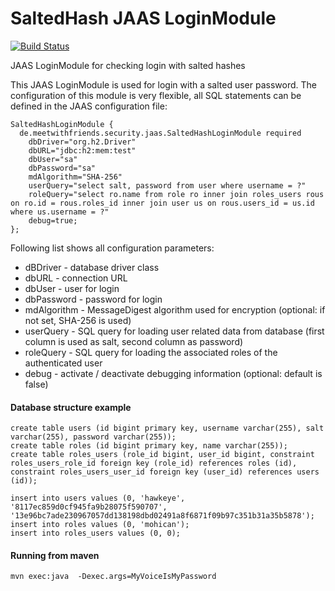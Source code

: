 SaltedHash JAAS LoginModule
======================

[![Build Status](https://travis-ci.org/Develman/saltedhash-jaas-module.png?branch=master)](https://travis-ci.org/Develman/saltedhash-jaas-module)

JAAS LoginModule for checking login with salted hashes


This JAAS LoginModule is used for login with a salted user password. The configuration of this module is very flexible, all SQL statements can be defined in the JAAS configuration file: 

```
SaltedHashLoginModule {
  de.meetwithfriends.security.jaas.SaltedHashLoginModule required 
    dbDriver="org.h2.Driver"
    dbURL="jdbc:h2:mem:test"
    dbUser="sa"
    dbPassword="sa"
    mdAlgorithm="SHA-256"
    userQuery="select salt, password from user where username = ?"
    roleQuery="select ro.name from role ro inner join roles_users rous on ro.id = rous.roles_id inner join user us on rous.users_id = us.id where us.username = ?"
    debug=true;
};
```

Following list shows all configuration parameters: 
* dBDriver - database driver class
* dbURL - connection URL 
* dbUser - user for login
* dbPassword - password for login
* mdAlgorithm - MessageDigest algorithm used for encryption (optional: if not set, SHA-256 is used)
* userQuery - SQL query for loading user related data from database (first column is used as salt, second column as password)
* roleQuery - SQL query for loading the associated roles of the authenticated user
* debug - activate / deactivate debugging information (optional: default is false) 

#### Database structure example
```
create table users (id bigint primary key, username varchar(255), salt varchar(255), password varchar(255));
create table roles (id bigint primary key, name varchar(255));
create table roles_users (role_id bigint, user_id bigint, constraint roles_users_role_id foreign key (role_id) references roles (id), constraint roles_users_user_id foreign key (user_id) references users (id));

insert into users values (0, 'hawkeye', '8117ec859d0cf945fa9b28075f590707', '13e96bc7ade230967057dd138198dbd02491a8f6871f09b97c351b31a35b5878');
insert into roles values (0, 'mohican');
insert into roles_users values (0, 0);
```

#### Running from maven 
```
mvn exec:java  -Dexec.args=MyVoiceIsMyPassword
```

